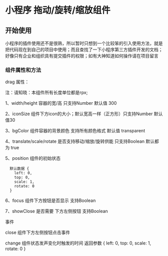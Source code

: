 # 小程序 拖动/旋转/缩放组件

## 开始使用

  小程序的插件使用还不是很熟，所以暂时只想到一个比较笨的引入使用方法，就是把代码现在到自己的项目中使用；而且查找了一下小程序第三方插件开发的文档；好像只有企业和组织具有提交插件的权限；如有大神知道如何操作请在项目留言



### 组件属性和方法

drag 属性：

  注：请知晓：本组件所有长度单位都是rpx;

  1、width/height 容器的宽/高 只支持Number 默认值 300

  2、iconSize 组件下方icon的大小；默认宽高一样（正方形）只支持Number 默认值30

  3、bgColor 组件容器的背景颜色 支持所有颜色格式 默认值 transparent

  4、translate/scale/rotate  是否支持移动/缩放/旋转供能 只支持Boolean 默认都为 true

  5、position 组件的初始状态 

      默认数据 {
        left: 0,
        top: 0,
        scale: 1,
        rotate: 0
      }
  
  6、focus 组件下方按钮是否显示 支持Boolean

  7、showClose 是否需要 下方左侧按钮 支持Boolean


事件 

  close  组件下方左侧按钮点击事件

  change 组件状态发声变化时触发的时间 返回参数 
      {
        left: 0,
        top: 0,
        scale: 1,
        rotate: 0
      }







